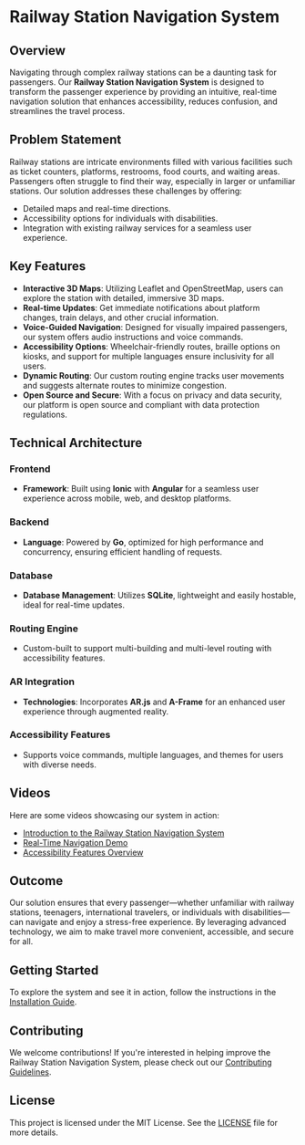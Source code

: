 # Railway Station Navigation System

## Overview

Navigating through complex railway stations can be a daunting task for passengers. Our **Railway Station Navigation System** is designed to transform the passenger experience by providing an intuitive, real-time navigation solution that enhances accessibility, reduces confusion, and streamlines the travel process.

## Problem Statement

Railway stations are intricate environments filled with various facilities such as ticket counters, platforms, restrooms, food courts, and waiting areas. Passengers often struggle to find their way, especially in larger or unfamiliar stations. Our solution addresses these challenges by offering:

- Detailed maps and real-time directions.
- Accessibility options for individuals with disabilities.
- Integration with existing railway services for a seamless user experience.

## Key Features

- **Interactive 3D Maps**: Utilizing Leaflet and OpenStreetMap, users can explore the station with detailed, immersive 3D maps.
- **Real-time Updates**: Get immediate notifications about platform changes, train delays, and other crucial information.
- **Voice-Guided Navigation**: Designed for visually impaired passengers, our system offers audio instructions and voice commands.
- **Accessibility Options**: Wheelchair-friendly routes, braille options on kiosks, and support for multiple languages ensure inclusivity for all users.
- **Dynamic Routing**: Our custom routing engine tracks user movements and suggests alternate routes to minimize congestion.
- **Open Source and Secure**: With a focus on privacy and data security, our platform is open source and compliant with data protection regulations.

## Technical Architecture

### Frontend

- **Framework**: Built using **Ionic** with **Angular** for a seamless user experience across mobile, web, and desktop platforms.

### Backend

- **Language**: Powered by **Go**, optimized for high performance and concurrency, ensuring efficient handling of requests.

### Database

- **Database Management**: Utilizes **SQLite**, lightweight and easily hostable, ideal for real-time updates.

### Routing Engine

- Custom-built to support multi-building and multi-level routing with accessibility features.

### AR Integration

- **Technologies**: Incorporates **AR.js** and **A-Frame** for an enhanced user experience through augmented reality.

### Accessibility Features

- Supports voice commands, multiple languages, and themes for users with diverse needs.

## Videos

Here are some videos showcasing our system in action:

- [Introduction to the Railway Station Navigation System](link_to_video1)
- [Real-Time Navigation Demo](link_to_video2)
- [Accessibility Features Overview](link_to_video3)

## Outcome

Our solution ensures that every passenger—whether unfamiliar with railway stations, teenagers, international travelers, or individuals with disabilities—can navigate and enjoy a stress-free experience. By leveraging advanced technology, we aim to make travel more convenient, accessible, and secure for all.

## Getting Started

To explore the system and see it in action, follow the instructions in the [Installation Guide](link_to_installation_guide).

## Contributing

We welcome contributions! If you're interested in helping improve the Railway Station Navigation System, please check out our [Contributing Guidelines](link_to_contributing_guidelines).

## License

This project is licensed under the MIT License. See the [LICENSE](LICENSE) file for more details.
